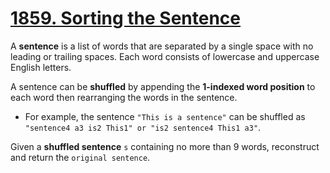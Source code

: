 # [1859. Sorting the Sentence](https://leetcode.com/problems/sorting-the-sentence/)

A **sentence** is a list of words that are separated by a single space with no leading or trailing spaces. Each word consists of lowercase and uppercase English letters.

A sentence can be **shuffled** by appending the **1-indexed word position** to each word then rearranging the words in the sentence.

* For example, the sentence `"This is a sentence"` can be shuffled as `"sentence4 a3 is2 This1" or "is2 sentence4 This1 a3"`.

Given a **shuffled sentence** `s` containing no more than 9 words, reconstruct and return the `original sentence`.